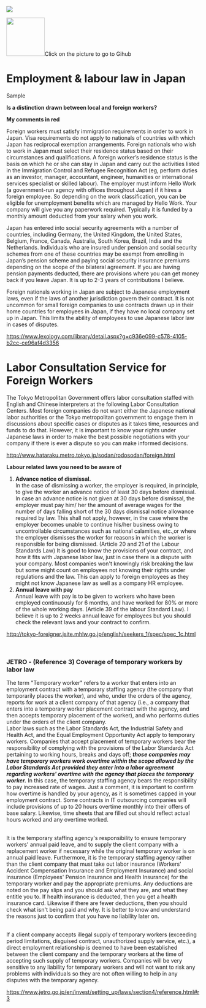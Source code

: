 <p>
  <a href="https://d3loylgx84jw3f.cloudfront.net/audio/8611/kb-article/rc_kb_article_visa_labor_law_1016.mp3" target="”_blank”"><img src="https://s3-ap-northeast-1.amazonaws.com/all-jp-1/img/icons/all/banner/menu_info_banner.png"></a>
</p>
<p>
  <a href="https://github.com/audiologiks/kb-Articles/blob/master/JapanJob/LeavingJobs/LaborLawJp.md" target="_blank" rel="noopener"><img src="https://s3-ap-northeast-1.amazonaws.com/all-jp-1/img/logos/cos/Octocat.jpg" width="100" height="100"></a>Click
  on the picture to go to Gihub
</p>
<h1 id="articleTitle">Employment &amp; labour law in Japan</h1>
<p>Sample</p>
<p>
  <strong>Is a distinction drawn between local and foreign workers?</strong>
</p>
<p>
  <span class="wysiwyg-color-red"><strong>My comments in red</strong></span>
</p>
<p>
  Foreign workers must satisfy immigration requirements in order to work in Japan.
  Visa requirements do not apply to nationals of countries with which Japan has
  reciprocal exemption arrangements. Foreign nationals who wish to work in Japan
  must select their residence status based on their circumstances and qualifications.
  A foreign worker’s residence status is the basis on which he or she can stay
  in Japan and carry out the activities listed in the Immigration Control and Refugee
  Recognition Act (eg, perform duties as an investor, manager, accountant, engineer,
  humanities or international services specialist or skilled labour). The employer
  must inform Hello Work (a government-run agency with offices throughout Japan)
  if it hires a foreign employee.
  <span class="wysiwyg-color-red">So depending on the work classification, you can be eligible for unemployment benefits which are managed by Hello Work. Your company will give you any paperwork required. Typically it is funded by a monthly amount deducted from your salary when you work.</span>
</p>
<p>
  Japan has entered into social security agreements with a number of countries,
  including Germany, the United Kingdom, the United States, Belgium, France, Canada,
  Australia, South Korea, Brazil, India and the Netherlands. Individuals who are
  insured under pension and social security schemes from one of these countries
  may be exempt from enrolling in Japan’s pension scheme and paying social security
  insurance premiums depending on the scope of the bilateral agreement.
  <span class="wysiwyg-color-red">If you are having pension payments deducted, there are provisions where you can get money back if you leave Japan. It is up to 2-3 years of contributions I believe.</span>
</p>
<p>
  Foreign nationals working in Japan are subject to Japanese employment laws, even
  if the laws of another jurisdiction govern their contract.
  <span class="wysiwyg-color-red">It is not uncommon for small foreign companies to use contracts drawn up in their home countries for employees in Japan, if they have no local company set up in Japan. This limits the ability of employees to use Japanese labor law in cases of disputes.</span>
</p>
<p>
  <a style="background-color:#ffffff" href="https://www.lexology.com/library/detail.aspx?g=c936e099-c578-4105-b2cc-ce96af4d3356" target="_blank" rel="noopener noreferrer">https://www.lexology.com/library/detail.aspx?g=c936e099-c578-4105-b2cc-ce96af4d3356</a>
</p>
<h1>Labor Consultation Service for Foreign Workers</h1>
<p>
  The Tokyo Metropolitan Government offers labor consultation staffed with English
  and Chinese interpreters at the following Labor Consultation Centers.
  <span class="wysiwyg-color-red">Most foreign companies do not want either the Japanese national labor authorities or the Tokyo metropolitan government to engage them in discussions about specific cases or disputes as it takes time, resources and funds to do that. However, it is important to know your rights under Japanese laws in order to make the best possible negotiations with your company if there is ever a dispute so you can make informed decisions.</span>
</p>
<p>
  <a href="http://www.hataraku.metro.tokyo.jp/sodan/rodosodan/foreign.html" target="_blank" rel="noopener noreferrer">http://www.hataraku.metro.tokyo.jp/sodan/rodosodan/foreign.html</a>
</p>
<p>
  <strong><span class="wysiwyg-font-size-x-large">Labour related laws you need to be aware of</span></strong>
</p>
<ol>
  <li>
    <strong>Advance notice of dismissal.</strong><br>
    In the case of dismissing a worker, the employer is required, in principle,
    to give the worker an advance notice of least 30 days before dismissal. In
    case an advance notice is not given at 30 days before dismissal, the employer
    must pay him/ her the amount of average wages for the number of days falling
    short of the 30 days dismissal notice allowance required by law. This shall
    not apply, however, in the case where the employer becomes unable to continue
    his/her business owing to uncontrollable circumstances such as national calamities,
    etc.,or where the employer dismisses the worker for reasons in which the
    worker is responsible for being dismissed. (Article 20 and 21 of the Labour
    Standards Law)
    <span class="wysiwyg-color-red">It is good to know the provisions of your contract, and how it fits with Japanese labor law, just in case there is a dispute with your company. Most companies won't knowingly risk breaking the law but some might count on employees not knowing their rights under regulations and the law. This can apply to foreign employees as they might not know Japanese law as well as a company HR employee.</span>
  </li>
  <li>
    <strong>Annual leave with pay</strong><br>
    Annual leave with pay is to be given to workers who have been employed continuously
    for 6 months, and have worked for 80% or more of the whole working days.
    (Article 39 of the labour Standard Law).
    <span class="wysiwyg-color-red">I believe it is up to 2 weeks annual leave for employees but you should check the relevant laws and your contract to confirm.&nbsp;</span>
  </li>
</ol>
<p>
  <a style="background-color:#ffffff" href="http://tokyo-foreigner.jsite.mhlw.go.jp/english/seekers_1/spec/spec_1c.html" target="_blank" rel="noopener noreferrer">http://tokyo-foreigner.jsite.mhlw.go.jp/english/seekers_1/spec/spec_1c.html</a>
</p>
<p>&nbsp;</p>
<div class="elem_heading_lv3">
  <h3 id="r3">
    <span class="wysiwyg-font-size-x-large">JETRO - (Reference 3) Coverage of temporary workers by labor law</span>
  </h3>
</div>
<div class="elem_paragraph">
  <p class="text">
    The term "Temporary worker" refers to a worker that enters into an employment
    contract with a temporary staffing agency (the company that temporarily places
    the worker), and who, under the orders of the agency, reports for work at
    a client company of that agency (i.e., a company that enters into a temporary
    worker placement contract with the agency, and then accepts temporary placement
    of the worker), and who performs duties under the orders of the client company.<br>
    Labor laws such as the Labor Standards Act, the Industrial Safety and Health
    Act, and the Equal Employment Opportunity Act apply to temporary workers.
    Companies that accept placement of temporary workers bear the responsibility
    of complying with the provisions of the Labor Standards Act pertaining to
    working hours, breaks and days off;
    <strong><em>those companies may have temporary workers work overtime within the scope allowed by the Labor Standards Act provided they enter into a labor agreement regarding workers' overtime with the agency that places the temporary worker.</em></strong>
    In this case, the temporary staffing agency bears the responsibility to pay
    increased rate of wages.
    <span class="wysiwyg-color-red">Just a comment, it is important to confirm how overtime is handled by your agency, as it is sometimes capped in your employment contract. Some contracts in IT outsourcing companies will include provisions of up to 20 hours overtime monthly into their offers of base salary. Likewise, time sheets that are filled out should reflect actual hours worked and any overtime worked.</span>
  </p>
  <p class="text">
    <br>
    It is the temporary staffing agency's responsibility to ensure temporary
    workers' annual paid leave, and to supply the client company with a replacement
    worker if necessary while the original temporary worker is on annual paid
    leave. Furthermore, it is the temporary staffing agency rather than the client
    company that must take out labor insurance (Workers' Accident Compensation
    Insurance and Employment Insurance) and social insurance (Employees' Pension
    Insurance and Health Insurance) for the temporary worker and pay the appropriate
    premiums.
    <span class="wysiwyg-color-red">Any deductions are noted on the pay slips and you should ask what they are, and what they entitle you to. If health insurance is deducted, then you get a health insurance card. Likewise if there are fewer deductions, then you should check what isn't being paid and why. It is better to know and understand the reasons just to confirm that you have no liability later on.</span>
  </p>
  <p class="text">
    <br>
    If a client company accepts illegal supply of temporary workers (exceeding
    period limitations, disguised contract, unauthorized supply service, etc.),
    a direct employment relationship is deemed to have been established between
    the client company and the temporary workers at the time of accepting such
    supply of temporary workers.
    <span class="wysiwyg-color-red">Companies will be very sensitive to any liability for temporary workers and will not want to risk any problems with individuals so they are not often willing to help in any disputes with the temporary agency.</span>
  </p>
  <p class="text">
    <a href="https://www.jetro.go.jp/en/invest/setting_up/laws/section4/reference.html#r3" target="_blank" rel="noopener noreferrer">https://www.jetro.go.jp/en/invest/setting_up/laws/section4/reference.html#r3</a>
  </p>
</div>

